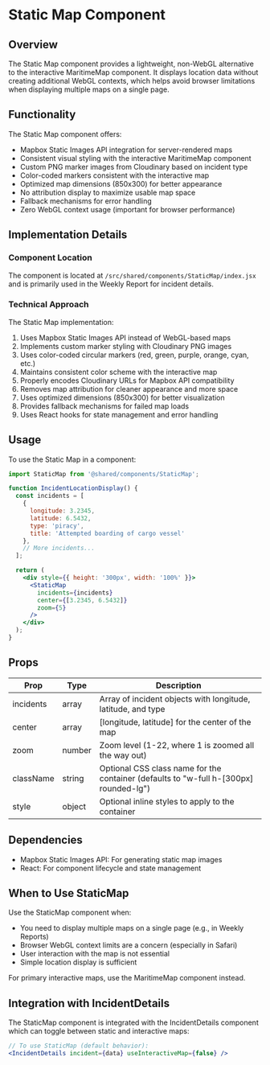# Static Map Component

## Overview

The Static Map component provides a lightweight, non-WebGL alternative to the interactive MaritimeMap component. It displays location data without creating additional WebGL contexts, which helps avoid browser limitations when displaying multiple maps on a single page.

## Functionality

The Static Map component offers:
- Mapbox Static Images API integration for server-rendered maps
- Consistent visual styling with the interactive MaritimeMap component
- Custom PNG marker images from Cloudinary based on incident type
- Color-coded markers consistent with the interactive map
- Optimized map dimensions (850x300) for better appearance
- No attribution display to maximize usable map space
- Fallback mechanisms for error handling
- Zero WebGL context usage (important for browser performance)

## Implementation Details

### Component Location

The component is located at `/src/shared/components/StaticMap/index.jsx` and is primarily used in the Weekly Report for incident details.

### Technical Approach

The Static Map implementation:
1. Uses Mapbox Static Images API instead of WebGL-based maps
2. Implements custom marker styling with Cloudinary PNG images
3. Uses color-coded circular markers (red, green, purple, orange, cyan, etc.)
4. Maintains consistent color scheme with the interactive map
5. Properly encodes Cloudinary URLs for Mapbox API compatibility
6. Removes map attribution for cleaner appearance and more space
7. Uses optimized dimensions (850x300) for better visualization
8. Provides fallback mechanisms for failed map loads
9. Uses React hooks for state management and error handling

## Usage

To use the Static Map in a component:

```jsx
import StaticMap from '@shared/components/StaticMap';

function IncidentLocationDisplay() {
  const incidents = [
    {
      longitude: 3.2345,
      latitude: 6.5432,
      type: 'piracy',
      title: 'Attempted boarding of cargo vessel'
    },
    // More incidents...
  ];

  return (
    <div style={{ height: '300px', width: '100%' }}>
      <StaticMap 
        incidents={incidents}
        center={[3.2345, 6.5432]}
        zoom={5}
      />
    </div>
  );
}
```

## Props

| Prop | Type | Description |
|------|------|-------------|
| incidents | array | Array of incident objects with longitude, latitude, and type |
| center | array | [longitude, latitude] for the center of the map |
| zoom | number | Zoom level (1-22, where 1 is zoomed all the way out) |
| className | string | Optional CSS class name for the container (defaults to "w-full h-[300px] rounded-lg") |
| style | object | Optional inline styles to apply to the container |

## Dependencies

- Mapbox Static Images API: For generating static map images
- React: For component lifecycle and state management

## When to Use StaticMap

Use the StaticMap component when:
- You need to display multiple maps on a single page (e.g., in Weekly Reports)
- Browser WebGL context limits are a concern (especially in Safari)
- User interaction with the map is not essential
- Simple location display is sufficient

For primary interactive maps, use the MaritimeMap component instead.

## Integration with IncidentDetails

The StaticMap component is integrated with the IncidentDetails component which can toggle between static and interactive maps:

```jsx
// To use StaticMap (default behavior):
<IncidentDetails incident={data} useInteractiveMap={false} />
```